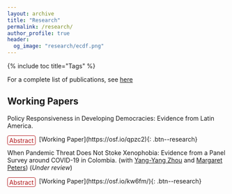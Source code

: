 ```yaml
---
layout: archive
title: "Research"
permalink: /research/
author_profile: true
header:
  og_image: "research/ecdf.png"
---
```


{% include toc title="Tags" %}

<style>
details {
  float:left;
  cursor: pointer;
}

details > summary:hover {
    color: #fff;
    background-color: #b21619 !important;
}

details > summary {
  display: inline-block;
  margin-bottom: 0.25em;
  padding: 0.125em 0.25em;
  color: #b21619;
  text-align: center;
  text-decoration: none !important;
  border: 1px solid;
  border-color: #b21619;
  border-radius: 4px;
  cursor: pointer;
  
}

details > summary::-webkit-details-marker {
  display: none;
  float:left;
}

details > p {
  margin-bottom: 0.25em;
  padding: 0.125em 0.25em;
  box-shadow: 1px 1px 2px #bbbbbb;
}
</style>
For a complete list of publications, see [here](https://scholar.google.com/citations?user=ISMeDGgAAAAJ&hl=en&inst=17001591832933267808)


## Working Papers

Policy Responsiveness in Developing Democracies: Evidence from Latin America. 
<br />
<details><summary>Abstract</summary><p> The literature on government responsiveness to public preferences has tended to treat responsiveness as a unitary phenomenon, asking whether or to what degree governments respond. In this paper, I argue that government responsiveness is likely to be unevenly distributed geographically. First, government responsiveness is absent in places controlled by non-state actors. Second, responsiveness decreases with voters' abstention. I provide empirical support for my arguments using administrative data from over 1,000 municipalities and more than four million administrative records of a CCT program in Colombia. I also examine responsiveness at the country level. I show that, in Latin American countries where the electorate is at the left side of the government's ideological position, governments redistribute more. My findings on unequal responsiveness have implications for subnational socioeconomic inequalities.</p>
</details> &nbsp; 
[Working Paper](https://osf.io/qpzc2){: .btn--research}

When Pandemic Threat Does Not Stoke Xenophobia: Evidence from a Panel Survey around COVID-19 in Colombia. (with [Yang-Yang Zhou](https://www.yangyangzhou.com/) and [Margaret Peters](http://www.maggiepeters.com/)) (*Under review*)
<br />
<details><summary>Abstract</summary><p> How has the COVID-19 pandemic affected attitudes of host citizens towards refugees and migrants? A large literature, mostly in Global North contexts, links disease threat with increased xenophobia. Indeed, recent studies on the effects of COVID-19 have found an increase in hate crimes and anti-migrant attitudes, particularly when political elites exclude and blame migrants for the pandemic. We examine the case of Venezuelan migrants in Colombia, in which elite rhetoric and immigration policies have been largely inclusive. Using a panel experimental survey of 374 Colombian respondents, supplemented by 550 new respondents at endline, we find no evidence that exposure to COVID-19 changes Colombians' attitudes towards Venezuelans, even if the respondents were directly affected by COVID. In fact, we find some evidence of empathy. Our research implies that xenophobia in reaction to pandemics is not a foregone conclusion, but likely a product of political scapegoating.</p>
</details> &nbsp; 
[Working Paper](https://osf.io/kw6fm/){: .btn--research}
